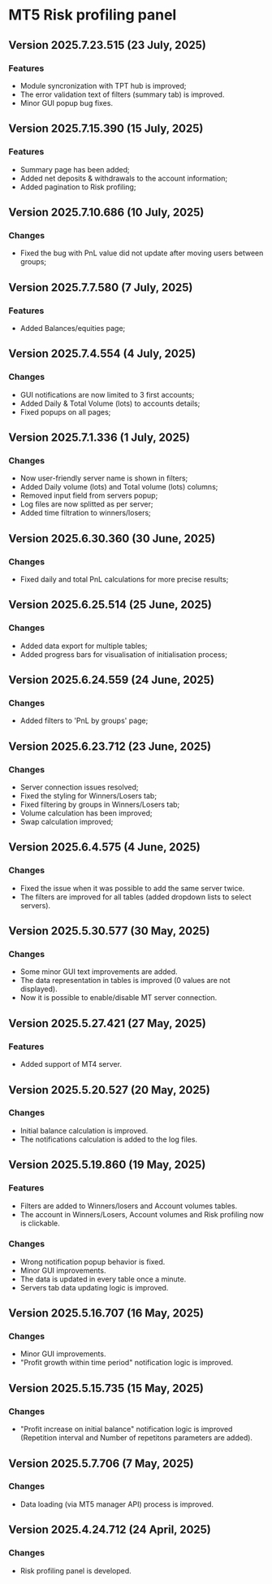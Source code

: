 # MT5 Risk profiling panel


## Version 2025.7.23.515 (23 July, 2025)
### Features
* Module syncronization with TPT hub is improved;
* The error validation text of filters (summary tab) is improved.
* Minor GUI popup bug fixes.

## Version 2025.7.15.390 (15 July, 2025)
### Features
* Summary page has been added;
* Added net deposits & withdrawals to the account information;
* Added pagination to Risk profiling;

## Version 2025.7.10.686 (10 July, 2025)
### Changes
* Fixed the bug with PnL value did not update after moving users between groups;

## Version 2025.7.7.580 (7 July, 2025)
### Features
* Added Balances/equities page;

## Version 2025.7.4.554 (4 July, 2025)
### Changes
* GUI notifications are now limited to 3 first accounts;
* Added Daily & Total Volume (lots) to accounts details;
* Fixed popups on all pages;

## Version 2025.7.1.336 (1 July, 2025)
### Changes
* Now user-friendly server name is shown in filters;
* Added Daily volume (lots) and Total volume (lots) columns;
* Removed input field from servers popup;
* Log files are now splitted as per server;
* Added time filtration to winners/losers;

## Version 2025.6.30.360 (30 June, 2025)
### Changes
* Fixed daily and total PnL calculations for more precise results;

## Version 2025.6.25.514 (25 June, 2025)
### Changes
* Added data export for multiple tables;
* Added progress bars for visualisation of initialisation process;

## Version 2025.6.24.559 (24 June, 2025)
### Changes
* Added filters to 'PnL by groups' page;

## Version 2025.6.23.712 (23 June, 2025)
### Changes
* Server connection issues resolved;
* Fixed the styling for Winners/Losers tab;
* Fixed filtering by groups in Winners/Losers tab;
* Volume calculation has been improved;
* Swap calculation improved;

## Version 2025.6.4.575 (4 June, 2025)
### Changes
* Fixed the issue when it was possible to add the same server twice.
* The filters are improved for all tables (added dropdown lists to select servers).

## Version 2025.5.30.577 (30 May, 2025)
### Changes
* Some minor GUI text improvements are added.
* The data representation in tables is improved (0 values are not displayed).
* Now it is possible to enable/disable MT server connection.


## Version 2025.5.27.421 (27 May, 2025)
### Features
* Added support of MT4 server.

## Version 2025.5.20.527 (20 May, 2025)
### Changes
* Initial balance calculation is improved.
* The notifications calculation is added to the log files.

## Version 2025.5.19.860 (19 May, 2025)
### Features
* Filters are added to Winners/losers and Account volumes tables.
* The account in Winners/Losers, Account volumes and Risk profiling now is clickable.
### Changes
* Wrong notification popup behavior is fixed.
* Minor GUI improvements.
* The data is updated in every table once a minute.
* Servers tab data updating logic is improved.


## Version 2025.5.16.707 (16 May, 2025)
### Changes
* Minor GUI improvements.
* "Profit growth within time period" notification logic is improved.

## Version 2025.5.15.735 (15 May, 2025)
### Changes
* "Profit increase on initial balance" notification logic is improved (Repetition interval and Number of repetitons parameters are added).

## Version 2025.5.7.706 (7 May, 2025)
### Changes
* Data loading (via MT5 manager API) process is improved.

## Version 2025.4.24.712 (24 April, 2025)
### Changes
* Risk profiling panel is developed.

